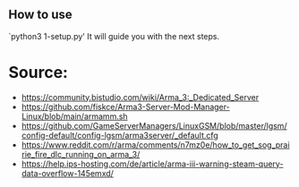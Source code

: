 ## How to use
`python3 1-setup.py'
It will guide you with the next steps.

# Source:
- https://community.bistudio.com/wiki/Arma_3:_Dedicated_Server
- https://github.com/fiskce/Arma3-Server-Mod-Manager-Linux/blob/main/armamm.sh
- https://github.com/GameServerManagers/LinuxGSM/blob/master/lgsm/config-default/config-lgsm/arma3server/_default.cfg
- https://www.reddit.com/r/arma/comments/n7mz0e/how_to_get_sog_prairie_fire_dlc_running_on_arma_3/
- https://help.ips-hosting.com/de/article/arma-iii-warning-steam-query-data-overflow-145emxd/
